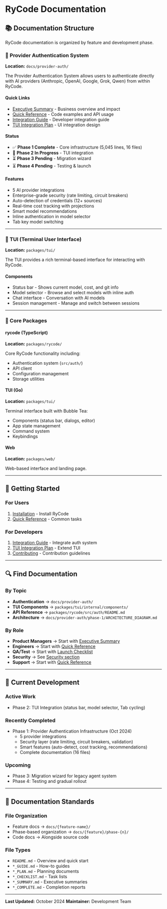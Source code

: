 # RyCode Documentation

## 📚 Documentation Structure

RyCode documentation is organized by feature and development phase.

### 🔐 Provider Authentication System

**Location:** `docs/provider-auth/`

The Provider Authentication System allows users to authenticate directly with AI providers (Anthropic, OpenAI, Google, Grok, Qwen) from within RyCode.

#### Quick Links
- [Executive Summary](docs/provider-auth/phase-1/EXECUTIVE_SUMMARY.md) - Business overview and impact
- [Quick Reference](docs/provider-auth/phase-1/QUICK_REFERENCE.md) - Code examples and API usage
- [Integration Guide](packages/rycode/src/auth/INTEGRATION_GUIDE.md) - Developer integration guide
- [TUI Integration Plan](docs/provider-auth/phase-2/TUI_INTEGRATION_PLAN.md) - UI integration design

#### Status
- ✅ **Phase 1 Complete** - Core infrastructure (5,045 lines, 16 files)
- 🔄 **Phase 2 In Progress** - TUI integration
- ⏳ **Phase 3 Pending** - Migration wizard
- ⏳ **Phase 4 Pending** - Testing & launch

#### Features
- 5 AI provider integrations
- Enterprise-grade security (rate limiting, circuit breakers)
- Auto-detection of credentials (12+ sources)
- Real-time cost tracking with projections
- Smart model recommendations
- Inline authentication in model selector
- Tab key model switching

---

### 🎨 TUI (Terminal User Interface)

**Location:** `packages/tui/`

The TUI provides a rich terminal-based interface for interacting with RyCode.

#### Components
- Status bar - Shows current model, cost, and git info
- Model selector - Browse and select models with inline auth
- Chat interface - Conversation with AI models
- Session management - Manage and switch between sessions

---

### 🧰 Core Packages

#### rycode (TypeScript)
**Location:** `packages/rycode/`

Core RyCode functionality including:
- Authentication system (`src/auth/`)
- API client
- Configuration management
- Storage utilities

#### TUI (Go)
**Location:** `packages/tui/`

Terminal interface built with Bubble Tea:
- Components (status bar, dialogs, editor)
- App state management
- Command system
- Keybindings

#### Web
**Location:** `packages/web/`

Web-based interface and landing page.

---

## 📖 Getting Started

### For Users
1. [Installation](README.md#installation) - Install RyCode
2. [Quick Reference](docs/provider-auth/phase-1/QUICK_REFERENCE.md) - Common tasks

### For Developers
1. [Integration Guide](packages/rycode/src/auth/INTEGRATION_GUIDE.md) - Integrate auth system
2. [TUI Integration Plan](docs/provider-auth/phase-2/TUI_INTEGRATION_PLAN.md) - Extend TUI
3. [Contributing](README.md#contributing) - Contribution guidelines

---

## 🔍 Find Documentation

### By Topic
- **Authentication** → `docs/provider-auth/`
- **TUI Components** → `packages/tui/internal/components/`
- **API Reference** → `packages/rycode/src/auth/README.md`
- **Architecture** → `docs/provider-auth/phase-1/ARCHITECTURE_DIAGRAM.md`

### By Role
- **Product Managers** → Start with [Executive Summary](docs/provider-auth/phase-1/EXECUTIVE_SUMMARY.md)
- **Engineers** → Start with [Quick Reference](docs/provider-auth/phase-1/QUICK_REFERENCE.md)
- **QA/Test** → Start with [Launch Checklist](docs/provider-auth/phase-1/LAUNCH_CHECKLIST.md)
- **Security** → See [Security section](docs/provider-auth/phase-1/EXECUTIVE_SUMMARY.md#-security-posture)
- **Support** → Start with [Quick Reference](docs/provider-auth/phase-1/QUICK_REFERENCE.md)

---

## 🚀 Current Development

### Active Work
- Phase 2: TUI Integration (status bar, model selector, Tab cycling)

### Recently Completed
- Phase 1: Provider Authentication Infrastructure (Oct 2024)
  - 5 provider integrations
  - Security layer (rate limiting, circuit breakers, validation)
  - Smart features (auto-detect, cost tracking, recommendations)
  - Complete documentation (16 files)

### Upcoming
- Phase 3: Migration wizard for legacy agent system
- Phase 4: Testing and gradual rollout

---

## 📝 Documentation Standards

### File Organization
- Feature docs → `docs/{feature-name}/`
- Phase-based organization → `docs/{feature}/phase-{n}/`
- Code docs → Alongside source code

### File Types
- `README.md` - Overview and quick start
- `*_GUIDE.md` - How-to guides
- `*_PLAN.md` - Planning documents
- `*_CHECKLIST.md` - Task lists
- `*_SUMMARY.md` - Executive summaries
- `*_COMPLETE.md` - Completion reports

---

**Last Updated:** October 2024
**Maintainer:** Development Team
